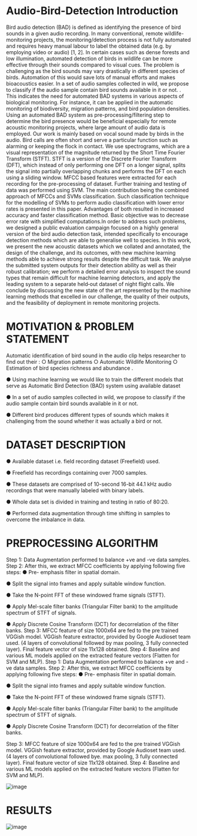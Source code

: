 # Audio-Bird-Detection Introduction
Bird audio detection (BAD) is defined as identifying the presence of bird sounds in a given audio recording. In many conventional, remote wildlife-monitoring projects, the monitoring/detection process is not fully automated and requires heavy manual labour to label the obtained data (e.g. by employing video or audio) [1, 2]. In certain cases such as dense forests and low illumination, automated detection of birds in wildlife can be more effective through their sounds compared to visual cues. The problem is challenging as the bird sounds may vary drastically in different species of birds. Automation of this would save lots of manual efforts and makes bioacoustics easier. In a set of audio samples collected in wild, we propose to classify if the audio sample contain bird sounds available in it or not. . This indicates the need for automated BAD systems in various aspects of biological monitoring. For instance, it can be applied in the automatic monitoring of biodiversity, migration patterns, and bird population densities. Using an automated BAD system as pre-processing/filtering step to determine the bird presence would be beneficial especially for remote acoustic monitoring projects, where large amount of audio data is employed. Our work is mainly based on vocal sound made by birds in the audio. Bird calls are often short and serve a particular function such as alarming or keeping the flock in contact. We use spectrograms, which are a visual representation of the magnitude returned by the Short Time Fourier Transform (STFT). STFT is a version of the Discrete Fourier Transform (DFT), which instead of only performing one DFT on a longer signal, splits the signal into partially overlapping chunks and performs the DFT on each using a sliding window. MFCC based features were extracted for each recording for the pre-processing of dataset. Further training and testing of data was performed using SVM. The main contribution being the combined approach of MFCCs and SVMs classification. Such classification technique for the modelling of SVMs to perform audio classification with lower error rates is presented in this paper. Advantages of both resulted in increased accuracy and faster classification method. Basic objective was to decrease error rate with simplified computations.In order to address such problems, we designed a public evaluation campaign focused on a highly general version of the bird audio detection task, intended specifically to encourage detection methods which are able to generalise well  to species. In this work, we present the new acoustic datasets which we collated and annotated, the design of the challenge, and its outcomes, with new machine learning methods able to achieve strong results despite the difficult task. We analyse the submitted system outputs for their detection ability as well as their robust calibration; we perform a detailed error analysis to inspect the sound types that remain difficult for machine learning detectors, and apply the leading system to a separate held‐out dataset of night flight calls. We conclude by discussing the new state of the art represented by the machine learning methods that excelled in our challenge, the quality of their outputs, and the feasibility of deployment in remote monitoring projects.

#  MOTIVATION & PROBLEM STATEMENT
 Automatic identification of bird sound in the audio clip helps researcher to find out their : ○ Migration patterns ○ Automatic Wildlife   Monitoring ○ Estimation of bird species richness and abundance .
 
 ● Using machine learning we would like to train the different models that serve as Automatic Bird Detection (BAD) system using available dataset 

● In a set of audio samples collected in wild, we propose to classify if the audio sample contain bird sounds available in it or not. 

● Different bird produces different types of sounds which makes it challenging from the sound whether it was actually a bird or not.

# DATASET DESCRIPTION

● Available dataset i.e. field recording dataset (Freefield) used.

● Freefield has recordings containing over 7000 samples. 

● These datasets are comprised of 10-second 16-bit 44.1 kHz audio recordings that were manually labeled with binary labels. 

● Whole data set is divided in training and testing in ratio of 80:20.

● Performed data augmentation through time shifting in samples to overcome the imbalance in data. 

# PREPROCESSING ALGORITHM
Step 1: Data Augmentation performed to balance +ve and -ve data samples. Step 2: After this, we extract MFCC coefficients by applying following five steps:
● Pre- emphasis filter in spatial domain.

● Split the signal into frames and apply suitable window function.

● Take the N-point FFT of these windowed frame signals (STFT).

● Apply Mel-scale filter banks (Triangular Filter bank) to the amplitude spectrum of  STFT of signals. 

● Apply Discrete Cosine Transform (DCT) for decorrelation of the filter banks.
Step 3: MFCC feature of size 1000x64 are fed to the pre trained VGGish model. VGGish feature extractor, provided by Google Audioset team used.            (4 layers of convolutional followed by max pooling, 3 fully connected layer). Final feature vector of size 11x128 obtained. Step 4: Baseline and various ML models applied on the extracted feature vectors (Flatten for SVM and MLP).
Step 1: Data Augmentation performed to balance +ve and -ve data samples. Step 2: After this, we extract MFCC coefficients by applying following five steps: 
● Pre- emphasis filter in spatial domain. 

● Split the signal into frames and apply suitable window function. 

● Take the N-point FFT of these windowed frame signals (STFT).

● Apply Mel-scale filter banks (Triangular Filter bank) to the amplitude spectrum of  STFT of signals. 

● Apply Discrete Cosine Transform (DCT) for decorrelation of the filter banks.

Step 3: MFCC feature of size 1000x64 are fed to the pre trained VGGish model. VGGish feature extractor, provided by Google Audioset team used.            (4 layers of convolutional followed bye. max pooling, 3 fully connected layer). Final feature vector of size 11x128 obtained. Step 4: Baseline and various ML models applied on the extracted feature vectors (Flatten for SVM and MLP).

![image](https://user-images.githubusercontent.com/54641886/78532728-5ede0680-7805-11ea-8186-35bc26cad4c6.png)

# RESULTS
![image](https://user-images.githubusercontent.com/54641886/78533189-30146000-7806-11ea-9e63-0c026cfe7f47.png)




